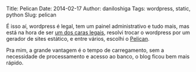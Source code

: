 Title: Pelican
Date: 2014-02-17
Author: daniloshiga
Tags: wordpress, static, python
Slug: pelican

É isso aí, wordpress é legal, tem um painel administrativo e tudo mais, mas está
na hora de ser [um dos caras legais][], resolvi trocar o wordpress por um
gerador de sites estático, e entre vários, escolhi o [Pelican][].

Pra mim, a grande vantagem é o tempo de carregamento, sem a necessidade de
processamento e acesso ao banco, o blog ficou bem mais rápido.

[um dos caras legais]: http://razius.com/articles/ditching-wordpress-and-becoming-one-of-the-cool-kids
[Pelican]: http://blog.getpelican.com/
